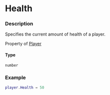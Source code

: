 # Health

### Description

Specifies the current amount of health of a player.

Property of [Player](/classes/Player/)

#### Type

`number`

### Example

```lua
player.Health = 50
```
